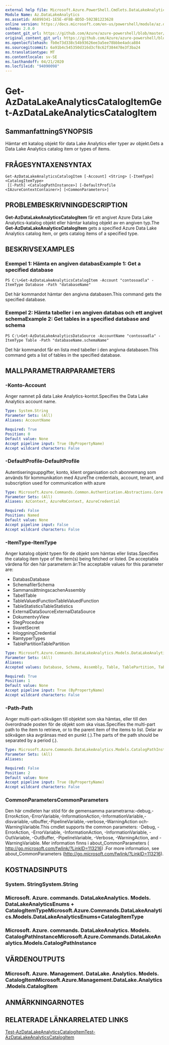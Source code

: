 ```yaml
---
external help file: Microsoft.Azure.PowerShell.Cmdlets.DataLakeAnalytics.dll-Help.xml
Module Name: Az.DataLakeAnalytics
ms.assetid: A6899341-1E5E-4F8B-8D5D-5923B1223628
online version: https://docs.microsoft.com/en-us/powershell/module/az.datalakeanalytics/get-azdatalakeanalyticscatalogitem
schema: 2.0.0
content_git_url: https://github.com/Azure/azure-powershell/blob/master/src/DataLakeAnalytics/DataLakeAnalytics/help/Get-AzDataLakeAnalyticsCatalogItem.md
original_content_git_url: https://github.com/Azure/azure-powershell/blob/master/src/DataLakeAnalytics/DataLakeAnalytics/help/Get-AzDataLakeAnalyticsCatalogItem.md
ms.openlocfilehash: fb0e73d338c54b93626ee3a5ee78bbbe4adca884
ms.sourcegitcommit: 6a91b4c545350d316d3cf8c62f384478e3f3ba24
ms.translationtype: MT
ms.contentlocale: sv-SE
ms.lasthandoff: 04/21/2020
ms.locfileid: "94090098"
---
```

# <span data-ttu-id="fd21f-101">Get-AzDataLakeAnalyticsCatalogItem</span><span class="sxs-lookup"><span data-stu-id="fd21f-101">Get-AzDataLakeAnalyticsCatalogItem</span></span>

## <span data-ttu-id="fd21f-102">Sammanfattning</span><span class="sxs-lookup"><span data-stu-id="fd21f-102">SYNOPSIS</span></span>
<span data-ttu-id="fd21f-103">Hämtar ett katalog objekt för data Lake Analytics eller typer av objekt.</span><span class="sxs-lookup"><span data-stu-id="fd21f-103">Gets a Data Lake Analytics catalog item or types of items.</span></span>

## <span data-ttu-id="fd21f-104">FRÅGESYNTAXEN</span><span class="sxs-lookup"><span data-stu-id="fd21f-104">SYNTAX</span></span>

```
Get-AzDataLakeAnalyticsCatalogItem [-Account] <String> [-ItemType] <CatalogItemType>
 [[-Path] <CatalogPathInstance>] [-DefaultProfile <IAzureContextContainer>] [<CommonParameters>]
```

## <span data-ttu-id="fd21f-105">PROBLEMBESKRIVNING</span><span class="sxs-lookup"><span data-stu-id="fd21f-105">DESCRIPTION</span></span>
<span data-ttu-id="fd21f-106">**Get-AzDataLakeAnalyticsCatalogItem** får ett angivet Azure Data Lake Analytics-katalog objekt eller hämtar katalog objekt av en angiven typ.</span><span class="sxs-lookup"><span data-stu-id="fd21f-106">The **Get-AzDataLakeAnalyticsCatalogItem** gets a specified Azure Data Lake Analytics catalog item, or gets catalog items of a specified type.</span></span>

## <span data-ttu-id="fd21f-107">BESKRIVS</span><span class="sxs-lookup"><span data-stu-id="fd21f-107">EXAMPLES</span></span>

### <span data-ttu-id="fd21f-108">Exempel 1: Hämta en angiven databas</span><span class="sxs-lookup"><span data-stu-id="fd21f-108">Example 1: Get a specified database</span></span>
```
PS C:\>Get-AzDataLakeAnalyticsCatalogItem -Account "contosoadla" -ItemType Database -Path "databaseName"
```

<span data-ttu-id="fd21f-109">Det här kommandot hämtar den angivna databasen.</span><span class="sxs-lookup"><span data-stu-id="fd21f-109">This command gets the specified database.</span></span>

### <span data-ttu-id="fd21f-110">Exempel 2: Hämta tabeller i en angiven databas och ett angivet schema</span><span class="sxs-lookup"><span data-stu-id="fd21f-110">Example 2: Get tables in a specified database and schema</span></span>
```
PS C:\>Get-AzDataLakeAnalyticsDataSource -AccountName "contosoadla" -ItemType Table -Path "databaseName.schemaName"
```

<span data-ttu-id="fd21f-111">Det här kommandot får en lista med tabeller i den angivna databasen.</span><span class="sxs-lookup"><span data-stu-id="fd21f-111">This command gets a list of tables in the specified database.</span></span>

## <span data-ttu-id="fd21f-112">MALLPARAMETRAR</span><span class="sxs-lookup"><span data-stu-id="fd21f-112">PARAMETERS</span></span>

### <span data-ttu-id="fd21f-113">-Konto</span><span class="sxs-lookup"><span data-stu-id="fd21f-113">-Account</span></span>
<span data-ttu-id="fd21f-114">Anger namnet på data Lake Analytics-kontot.</span><span class="sxs-lookup"><span data-stu-id="fd21f-114">Specifies the Data Lake Analytics account name.</span></span>

```yaml
Type: System.String
Parameter Sets: (All)
Aliases: AccountName

Required: True
Position: 0
Default value: None
Accept pipeline input: True (ByPropertyName)
Accept wildcard characters: False
```

### <span data-ttu-id="fd21f-115">-DefaultProfile</span><span class="sxs-lookup"><span data-stu-id="fd21f-115">-DefaultProfile</span></span>
<span data-ttu-id="fd21f-116">Autentiseringsuppgifter, konto, klient organisation och abonnemang som används för kommunikation med Azure</span><span class="sxs-lookup"><span data-stu-id="fd21f-116">The credentials, account, tenant, and subscription used for communication with azure</span></span>

```yaml
Type: Microsoft.Azure.Commands.Common.Authentication.Abstractions.Core.IAzureContextContainer
Parameter Sets: (All)
Aliases: AzContext, AzureRmContext, AzureCredential

Required: False
Position: Named
Default value: None
Accept pipeline input: False
Accept wildcard characters: False
```

### <span data-ttu-id="fd21f-117">-ItemType</span><span class="sxs-lookup"><span data-stu-id="fd21f-117">-ItemType</span></span>
<span data-ttu-id="fd21f-118">Anger katalog objekt typen för de objekt som hämtas eller listas.</span><span class="sxs-lookup"><span data-stu-id="fd21f-118">Specifies the catalog item type of the item(s) being fetched or listed.</span></span>
<span data-ttu-id="fd21f-119">De acceptabla värdena för den här parametern är:</span><span class="sxs-lookup"><span data-stu-id="fd21f-119">The acceptable values for this parameter are:</span></span>
- <span data-ttu-id="fd21f-120">Databas</span><span class="sxs-lookup"><span data-stu-id="fd21f-120">Database</span></span>
- <span data-ttu-id="fd21f-121">Schemafiler</span><span class="sxs-lookup"><span data-stu-id="fd21f-121">Schema</span></span>
- <span data-ttu-id="fd21f-122">Sammansättningscachen</span><span class="sxs-lookup"><span data-stu-id="fd21f-122">Assembly</span></span>
- <span data-ttu-id="fd21f-123">Tabell</span><span class="sxs-lookup"><span data-stu-id="fd21f-123">Table</span></span>
- <span data-ttu-id="fd21f-124">TableValuedFunction</span><span class="sxs-lookup"><span data-stu-id="fd21f-124">TableValuedFunction</span></span>
- <span data-ttu-id="fd21f-125">TableStatistics</span><span class="sxs-lookup"><span data-stu-id="fd21f-125">TableStatistics</span></span>
- <span data-ttu-id="fd21f-126">ExternalDataSource</span><span class="sxs-lookup"><span data-stu-id="fd21f-126">ExternalDataSource</span></span>
- <span data-ttu-id="fd21f-127">Dokumentvy</span><span class="sxs-lookup"><span data-stu-id="fd21f-127">View</span></span>
- <span data-ttu-id="fd21f-128">Steg</span><span class="sxs-lookup"><span data-stu-id="fd21f-128">Procedure</span></span>
- <span data-ttu-id="fd21f-129">Svaret</span><span class="sxs-lookup"><span data-stu-id="fd21f-129">Secret</span></span>
- <span data-ttu-id="fd21f-130">Inloggning</span><span class="sxs-lookup"><span data-stu-id="fd21f-130">Credential</span></span>
- <span data-ttu-id="fd21f-131">Ramtyper</span><span class="sxs-lookup"><span data-stu-id="fd21f-131">Types</span></span>
- <span data-ttu-id="fd21f-132">TablePartition</span><span class="sxs-lookup"><span data-stu-id="fd21f-132">TablePartition</span></span>

```yaml
Type: Microsoft.Azure.Commands.DataLakeAnalytics.Models.DataLakeAnalyticsEnums+CatalogItemType
Parameter Sets: (All)
Aliases:
Accepted values: Database, Schema, Assembly, Table, TablePartition, TableValuedFunction, TableStatistics, ExternalDataSource, View, Procedure, Secret, Credential, Types, Package

Required: True
Position: 1
Default value: None
Accept pipeline input: True (ByPropertyName)
Accept wildcard characters: False
```

### <span data-ttu-id="fd21f-133">-Path</span><span class="sxs-lookup"><span data-stu-id="fd21f-133">-Path</span></span>
<span data-ttu-id="fd21f-134">Anger multi-part-sökvägen till objektet som ska hämtas, eller till den överordnade posten för de objekt som ska visas.</span><span class="sxs-lookup"><span data-stu-id="fd21f-134">Specifies the multi-part path to the item to retrieve, or to the parent item of the items to list.</span></span>
<span data-ttu-id="fd21f-135">Delar av sökvägen ska avgränsas med en punkt (.).</span><span class="sxs-lookup"><span data-stu-id="fd21f-135">The parts of the path should be separated by a period (.).</span></span>

```yaml
Type: Microsoft.Azure.Commands.DataLakeAnalytics.Models.CatalogPathInstance
Parameter Sets: (All)
Aliases:

Required: False
Position: 2
Default value: None
Accept pipeline input: True (ByPropertyName)
Accept wildcard characters: False
```

### <span data-ttu-id="fd21f-136">CommonParameters</span><span class="sxs-lookup"><span data-stu-id="fd21f-136">CommonParameters</span></span>
<span data-ttu-id="fd21f-137">Den här cmdleten har stöd för de gemensamma parametrarna:-debug,-ErrorAction,-ErrorVariable,-InformationAction,-InformationVariable,-disvariable,-utbuffer,-PipelineVariable,-verbose,-WarningAction och-WarningVariable.</span><span class="sxs-lookup"><span data-stu-id="fd21f-137">This cmdlet supports the common parameters: -Debug, -ErrorAction, -ErrorVariable, -InformationAction, -InformationVariable, -OutVariable, -OutBuffer, -PipelineVariable, -Verbose, -WarningAction, and -WarningVariable.</span></span> <span data-ttu-id="fd21f-138">Mer information finns i about_CommonParameters ( http://go.microsoft.com/fwlink/?LinkID=113216) .</span><span class="sxs-lookup"><span data-stu-id="fd21f-138">For more information, see about_CommonParameters (http://go.microsoft.com/fwlink/?LinkID=113216).</span></span>

## <span data-ttu-id="fd21f-139">KOSTNADS</span><span class="sxs-lookup"><span data-stu-id="fd21f-139">INPUTS</span></span>

### <span data-ttu-id="fd21f-140">System. String</span><span class="sxs-lookup"><span data-stu-id="fd21f-140">System.String</span></span>

### <span data-ttu-id="fd21f-141">Microsoft. Azure. commands. DataLakeAnalytics. Models. DataLakeAnalyticsEnums + CatalogItemType</span><span class="sxs-lookup"><span data-stu-id="fd21f-141">Microsoft.Azure.Commands.DataLakeAnalytics.Models.DataLakeAnalyticsEnums+CatalogItemType</span></span>

### <span data-ttu-id="fd21f-142">Microsoft. Azure. commands. DataLakeAnalytics. Models. CatalogPathInstance</span><span class="sxs-lookup"><span data-stu-id="fd21f-142">Microsoft.Azure.Commands.DataLakeAnalytics.Models.CatalogPathInstance</span></span>

## <span data-ttu-id="fd21f-143">VÄRDEN</span><span class="sxs-lookup"><span data-stu-id="fd21f-143">OUTPUTS</span></span>

### <span data-ttu-id="fd21f-144">Microsoft. Azure. Management. DataLake. Analytics. Models. CatalogItem</span><span class="sxs-lookup"><span data-stu-id="fd21f-144">Microsoft.Azure.Management.DataLake.Analytics.Models.CatalogItem</span></span>

## <span data-ttu-id="fd21f-145">ANMÄRKNINGAR</span><span class="sxs-lookup"><span data-stu-id="fd21f-145">NOTES</span></span>

## <span data-ttu-id="fd21f-146">RELATERADE LÄNKAR</span><span class="sxs-lookup"><span data-stu-id="fd21f-146">RELATED LINKS</span></span>

[<span data-ttu-id="fd21f-147">Test-AzDataLakeAnalyticsCatalogItem</span><span class="sxs-lookup"><span data-stu-id="fd21f-147">Test-AzDataLakeAnalyticsCatalogItem</span></span>](./Test-AzDataLakeAnalyticsCatalogItem.md)


